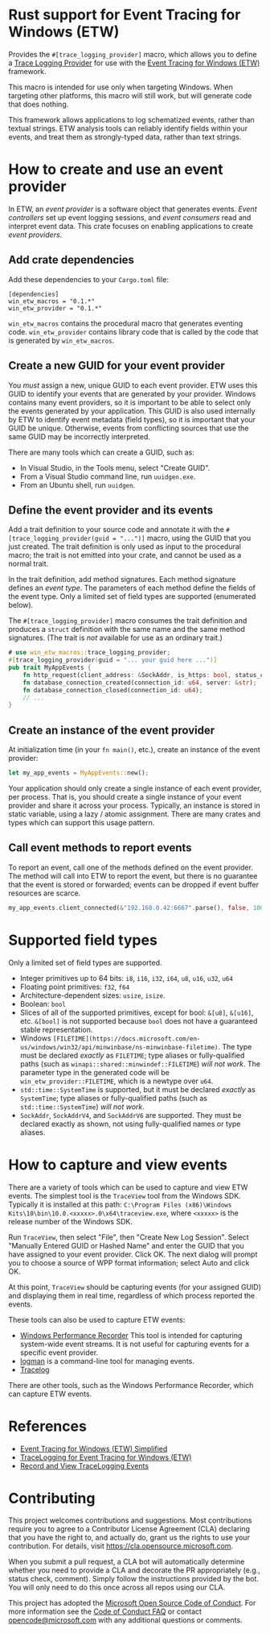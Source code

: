# Rust support for Event Tracing for Windows (ETW)

Provides the `#[trace_logging_provider]` macro, which allows you to define a
[Trace Logging Provider](https://docs.microsoft.com/en-us/windows/win32/etw/about-event-tracing#providers)
for use with the [Event Tracing for Windows (ETW)](https://docs.microsoft.com/en-us/windows/win32/etw/event-tracing-portal)
framework.

This macro is intended for use only when targeting Windows. When targeting other platforms,
this macro will still work, but will generate code that does nothing.

This framework allows applications to log schematized events, rather than textual strings.
ETW analysis tools can reliably identify fields within your events, and treat them as
strongly-typed data, rather than text strings.

# How to create and use an event provider

In ETW, an _event provider_ is a software object that generates events. _Event controllers_
set up event logging sessions, and _event consumers_ read and interpret event data. This crate
focuses on enabling applications to create _event providers_.

## Add crate dependencies
Add these dependencies to your `Cargo.toml` file:

```text
[dependencies]
win_etw_macros = "0.1.*"
win_etw_provider = "0.1.*"
```

`win_etw_macros` contains the procedural macro that generates eventing code.
`win_etw_provider` contains library code that is called by the code that is generated by
`win_etw_macros`.

## Create a new GUID for your event provider
You _must_ assign a new, unique GUID to each event provider. ETW uses this GUID to identify your
events that are generated by your provider. Windows contains many event providers, so it is
important to be able to select only the events generated by your application. This GUID is also
used internally by ETW to identify event metadata (field types), so it is important that your
GUID be unique. Otherwise, events from conflicting sources that use the same GUID may be
incorrectly interpreted.

There are many tools which can create a GUID, such as:

* In Visual Studio, in the Tools menu, select "Create GUID".
* From a Visual Studio command line, run `uuidgen.exe`.
* From an Ubuntu shell, run `uuidgen`.

## Define the event provider and its events
Add a trait definition to your source code and annotate it with the
`#[trace_logging_provider(guid = "...")]` macro, using the GUID that you just created. The trait
definition is only used as input to the procedural macro; the trait is not emitted into your
crate, and cannot be used as a normal trait.

In the trait definition, add method signatures. Each method signature defines an _event type_.
The parameters of each method define the fields of the event type. Only a limited set of field
types are supported (enumerated below).

The `#[trace_logging_provider]` macro consumes the trait definition and produces a `struct`
definition with the same name and the same method signatures. (The trait is _not_ available for
use as an ordinary trait.)

```rust
# use win_etw_macros::trace_logging_provider;
#[trace_logging_provider(guid = "... your guid here ...")]
pub trait MyAppEvents {
    fn http_request(client_address: &SockAddr, is_https: bool, status_code: u32, status: &str);
    fn database_connection_created(connection_id: u64, server: &str);
    fn database_connection_closed(connection_id: u64);
    // ...
}
```

## Create an instance of the event provider
At initialization time (in your `fn main()`, etc.), create an instance of the event provider:

```rust
let my_app_events = MyAppEvents::new();
```

Your application should only create a single instance of each event provider, per process.
That is, you should create a single instance of your event provider and share it across your
process. Typically, an instance is stored in static variable, using a lazy / atomic assignment.
There are many crates and types which can support this usage pattern.

## Call event methods to report events
To report an event, call one of the methods defined on the event provider. The method will
call into ETW to report the event, but there is no guarantee that the event is stored or
forwarded; events can be dropped if event buffer resources are scarce.

```rust
my_app_events.client_connected(&"192.168.0.42:6667".parse(), false, 100, "OK");
```

# Supported field types
Only a limited set of field types are supported.

* Integer primitives up to 64 bits: `i8`, `i16`, `i32`, `i64`, `u8`, `u16`, `u32`, `u64`
* Floating point primitives: `f32`, `f64`
* Architecture-dependent sizes: `usize`, `isize`.
* Boolean: `bool`
* Slices of all of the supported primitives, except for bool: `&[u8]`, `&[u16]`, etc.
  `&[bool]` is not supported because `bool` does not have a guaranteed stable representation.
* Windows `[FILETIME](https://docs.microsoft.com/en-us/windows/win32/api/minwinbase/ns-minwinbase-filetime)`.
  The type must be declared _exactly_ as `FILETIME`; type aliases or fully-qualified paths
  (such as `winapi::shared::minwindef::FILETIME`) _will not work_. The parameter type in the
  generated code will be `win_etw_provider::FILETIME`, which is a newtype over `u64`.
* `std::time::SystemTime` is supported, but it must be declared _exactly_ as `SystemTime`;
  type aliases or fully-qualified paths (such as `std::time::SystemTime`) _will not work_.
* `SockAddr`, `SockAddrV4`, and `SockAddrV6` are supported. They must be declared exactly as
  shown, not using fully-qualified names or type aliases.

# How to capture and view events

There are a variety of tools which can be used to capture and view ETW events.
The simplest tool is the `TraceView` tool from the Windows SDK. Typically it is installed
at this path: `C:\Program Files (x86)\Windows Kits\10\bin\10.0.<xxxxx>.0\x64\traceview.exe`,
where `<xxxxx>` is the release number of the Windows SDK.

Run `TraceView`, then select "File", then "Create New Log Session". Select "Manually Entered
GUID or Hashed Name" and enter the GUID that you have assigned to your event provider. Click OK.
The next dialog will prompt you to choose a source of WPP format information; select Auto
and click OK.

At this point, `TraceView` should be capturing events (for your assigned GUID) and displaying
them in real time, regardless of which process reported the events.

These tools can also be used to capture ETW events:
* [Windows Performance Recorder](https://docs.microsoft.com/en-us/windows-hardware/test/wpt/windows-performance-recorder)
  This tool is intended for capturing system-wide event streams. It is not useful for capturing
  events for a specific event provider.
* [logman](https://docs.microsoft.com/en-us/windows-server/administration/windows-commands/logman)
  is a command-line tool for managing events.
* [Tracelog](https://docs.microsoft.com/en-us/windows-hardware/drivers/devtest/tracelog)

There are other tools, such as the Windows Performance Recorder, which can capture ETW events.

# References

* [Event Tracing for Windows (ETW) Simplified](https://support.microsoft.com/en-us/help/2593157/event-tracing-for-windows-etw-simplified)
* [TraceLogging for Event Tracing for Windows (ETW)](https://docs.microsoft.com/en-us/windows/win32/tracelogging/trace-logging-portal)
* [Record and View TraceLogging Events](https://docs.microsoft.com/en-us/windows/win32/tracelogging/tracelogging-record-and-display-tracelogging-events)

# Contributing

This project welcomes contributions and suggestions.  Most contributions require you to agree to a
Contributor License Agreement (CLA) declaring that you have the right to, and actually do, grant us
the rights to use your contribution. For details, visit https://cla.opensource.microsoft.com.

When you submit a pull request, a CLA bot will automatically determine whether you need to provide
a CLA and decorate the PR appropriately (e.g., status check, comment). Simply follow the instructions
provided by the bot. You will only need to do this once across all repos using our CLA.

This project has adopted the [Microsoft Open Source Code of Conduct](https://opensource.microsoft.com/codeofconduct/).
For more information see the [Code of Conduct FAQ](https://opensource.microsoft.com/codeofconduct/faq/) or
contact [opencode@microsoft.com](mailto:opencode@microsoft.com) with any additional questions or comments.
